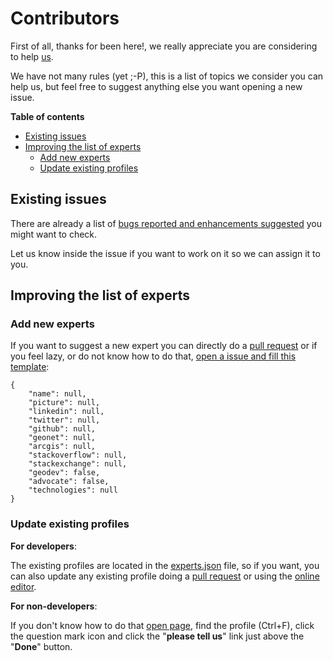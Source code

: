 # Contributors

First of all, thanks for been here!, we really appreciate you are considering to help [us](https://github.com/esri-es/arcgis-experts/graphs/contributors).

We have not many rules (yet ;-P), this is a list of topics we consider you can help us, but feel free to suggest anything else you want opening a new issue.

<!-- START doctoc generated TOC please keep comment here to allow auto update -->
<!-- DON'T EDIT THIS SECTION, INSTEAD RE-RUN doctoc TO UPDATE -->
**Table of contents**  

- [Existing issues](#existing-issues)
- [Improving the list of experts](#improving-the-list-of-experts)
    - [Add new experts](#add-new-experts)
    - [Update existing profiles](#update-existing-profiles)

<!-- END doctoc generated TOC please keep comment here to allow auto update -->

## Existing issues

There are already a list of [bugs reported and enhancements suggested](https://github.com/esri-es/arcgis-experts/issues) you might want to check.

Let us know inside the issue if you want to work on it so we can assign it to you.

## Improving the list of experts

### Add new experts

If you want to suggest a new expert you can directly do a [pull request](https://help.github.com/articles/about-pull-requests/) or if you feel lazy, or do not know how to do that, [open a issue and fill this template](https://github.com/esri-es/arcgis-experts/issues/new):

```
{
    "name": null,
    "picture": null,
    "linkedin": null,
    "twitter": null,
    "github": null,
    "geonet": null,
    "arcgis": null,
    "stackoverflow": null,
    "stackexchange": null,
    "geodev": false,
    "advocate": false,
    "technologies": null
}
```

### Update existing profiles

**For developers**:

The existing profiles are located in the [experts.json](https://github.com/esri-es/arcgis-experts/blob/master/experts.json) file, so if you want, you can also update any existing profile doing a [pull request](https://help.github.com/articles/about-pull-requests/) or using the [online editor](https://help.github.com/articles/editing-files-in-your-repository/).

**For non-developers**:

If you don't know how to do that [open page](https://esri-es.github.io/arcgis-experts/), find the profile (Ctrl+F), click the question mark icon and click the "**please tell us**" link just above the "**Done**" button.
